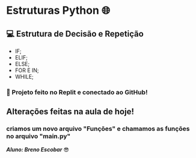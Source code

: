 # Estruturas Python :globe_with_meridians:
## :computer: Estrutura de Decisão e Repetição
* IF;
* ELIF;
* ELSE;
* FOR E IN;
* WHILE;

### :iphone: Projeto feito no Replit e conectado ao GitHub!

## Alterações feitas na aula de hoje!
### criamos um novo arquivo "Funções" e chamamos as funções no arquivo "main.py"

***Aluno: Breno Escobar***
:sunglasses:
